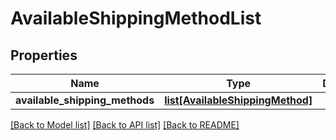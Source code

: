# AvailableShippingMethodList

## Properties
Name | Type | Description | Notes
------------ | ------------- | ------------- | -------------
**available_shipping_methods** | [**list[AvailableShippingMethod]**](AvailableShippingMethod.md) |  | [optional] 

[[Back to Model list]](../README.md#documentation-for-models) [[Back to API list]](../README.md#documentation-for-api-endpoints) [[Back to README]](../README.md)


